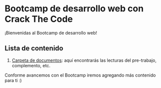 # Bootcamp de desarrollo web con Crack The Code

¡Bienvenidas al Bootcamp de desarrollo web!

## Lista de contenido
1. [Carpeta de documentos](https://github.com/crackthecodela/bootcamp-unicef/tree/master/docs): aquí encontrarás las lecturas del pre-trabajo, complemento, etc.

Conforme avancemos con el Bootcamp iremos agregando más contenido para ti :)





















